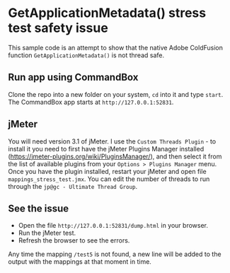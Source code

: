 # GetApplicationMetadata() stress test safety issue
This sample code is an attempt to show that the native Adobe ColdFusion function `GetApplicationMetadata()` is not thread safe.

## Run app using CommandBox
Clone the repo into a new folder on your system, `cd` into it and type `start`.
The CommandBox app starts at `http://127.0.0.1:52831`.

## jMeter
You will need version 3.1 of jMeter.
I use the `Custom Threads Plugin` - to install it you need to first have the jMeter Plugins Manager installed (https://jmeter-plugins.org/wiki/PluginsManager/), and then select it from the list of available plugins from your `Options > Plugins Manager` menu.
Once you have the plugin installed, restart your jMeter and open file `mappings_stress_test.jmx`.
You can edit the number of threads to run through the `jp@gc - Ultimate Thread Group`.

## See the issue
- Open the file `http://127.0.0.1:52831/dump.html` in your browser.
- Run the jMeter test.
- Refresh the browser to see the errors.

Any time the mapping `/test5` is not found, a new line will be added to the output with the mappings at that moment in time.
